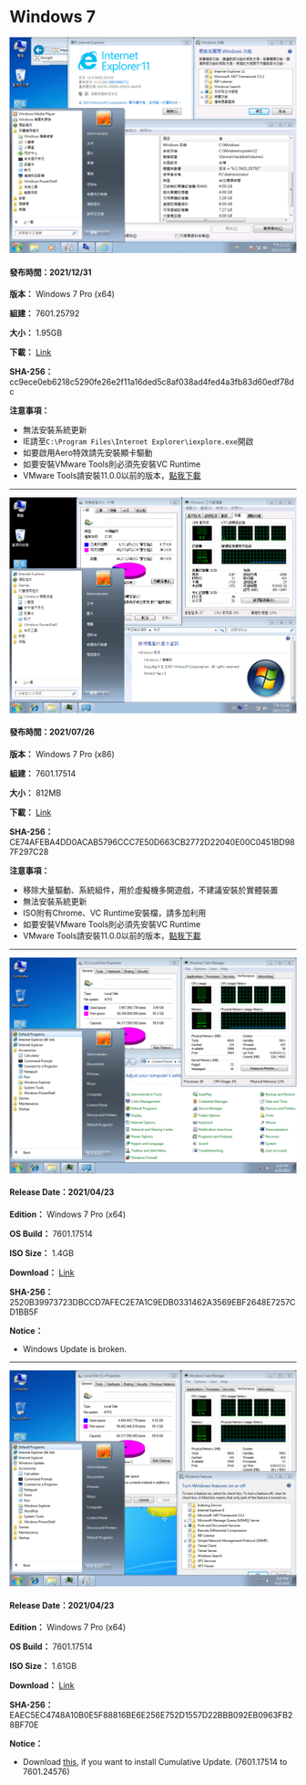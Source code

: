 # Windows 7

![img](/preview/7601.25792_211230.png)

#### 發布時間：2021/12/31

**版本：** Windows 7 Pro (x64)

**組建：** 7601.25792

**大小：** 1.95GB

**下載：** [Link](https://github.com/WhatTheBlock/WindowsSimplify/releases/download/w7.211230/7601.25792_211230.iso)

**SHA-256：** cc9ece0eb6218c5290fe26e2f11a16ded5c8af038ad4fed4a3fb83d60edf78dc

**注意事項：**
- 無法安裝系統更新
- IE請至`C:\Program Files\Internet Explorer\iexplore.exe`開啟
- 如要啟用Aero特效請先安裝顯卡驅動
- 如要安裝VMware Tools則必須先安裝VC Runtime
- VMware Tools請安裝11.0.0以前的版本，[點我下載](https://github.com/WhatTheBlock/WindowsSimplify/releases/download/v2021.07.23/VMware-tools-windows-11.0.0-14549434.iso)

----

![1.png](/preview/Win7_Pro_x86_210726.png)

#### 發布時間：2021/07/26

**版本：** Windows 7 Pro (x86)

**組建：** 7601.17514

**大小：** 812MB

**下載：** [Link](https://github.com/WhatTheBlock/WindowsSimplify/releases/download/v2021.07.26/Win7_Pro_x86_210727.iso)

**SHA-256：** CE74AFEBA4DD0ACAB5796CCC7E50D663CB2772D22040E00C0451BD987F297C28

**注意事項：**
- 移除大量驅動、系統組件，用於虛擬機多開遊戲，不建議安裝於實體裝置
- 無法安裝系統更新
- ISO附有Chrome、VC Runtime安裝檔，請多加利用
- 如要安裝VMware Tools則必須先安裝VC Runtime
- VMware Tools請安裝11.0.0以前的版本，[點我下載](https://github.com/WhatTheBlock/WindowsSimplify/releases/download/v2021.07.23/VMware-tools-windows-11.0.0-14549434.iso)

----

![1.png](/preview/Win7_Pro_(7601.17514)_en_20210423-2.png)

#### Release Date：2021/04/23

**Edition：** Windows 7 Pro (x64)

**OS Build：** 7601.17514

**ISO Size：** 1.4GB

**Download：** [Link](http://tiny.cc/w7_en_20210423_2f_o)

**SHA-256：** 2520B39973723DBCCD7AFEC2E7A1C9EDB0331462A3569EBF2648E7257CD1BB5F

**Notice：**
- Windows Update is broken.

----

![1.png](/preview/Win7_Pro_(7601.17514)_en_20210423.png)

#### Release Date：2021/04/23

**Edition：** Windows 7 Pro (x64)

**OS Build：** 7601.17514

**ISO Size：** 1.61GB

**Download：** [Link](http://tiny.cc/w7_en_20210423_f_o)

**SHA-256：** EAEC5EC4748A10B0E5F88816BE6E256E752D1557D22BBB092EB0963FB28BF70E

**Notice：**
- Download [this](https://github.com/WhatTheBlock/WindowsSimplify/releases/download/v2021.04.23/7601.17514_to_7601.24576.exe), if you want to install Cumulative Update. (7601.17514 to 7601.24576)
